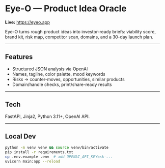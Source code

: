 # Eye-O — Product Idea Oracle

**Live:** https://eyeo.app 

Eye-O turns rough product ideas into investor-ready briefs: viability score, brand kit, risk map, competitor scan, domains, and a 30-day launch plan.

---

## Features
- Structured JSON analysis via OpenAI
- Names, tagline, color palette, mood keywords
- Risks → counter-moves, opportunities, similar products
- Domain/handle checks, print/share-ready results

---

## Tech
FastAPI, Jinja2, Python 3.11+, OpenAI API.

---

## Local Dev
```bash
python -m venv venv && source venv/bin/activate
pip install -r requirements.txt
cp .env.example .env  # add OPENAI_API_KEY=sk-...
uvicorn main:app --reload